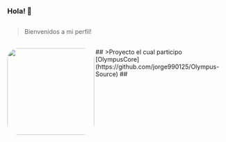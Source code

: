 ### Hola! 👋

 ## 
>Bienvenidos a mi perfil!
## 
</div>
<img align="left" height="200" style="border-radius:25px;" src="https://github.com/jorge990125/jorge990125/blob/main/bienvenidos.png?raw=true">
</div>

<div>
##
>Proyecto el cual participo
 [OlympusCore](https://github.com/jorge990125/Olympus-Source)
##
